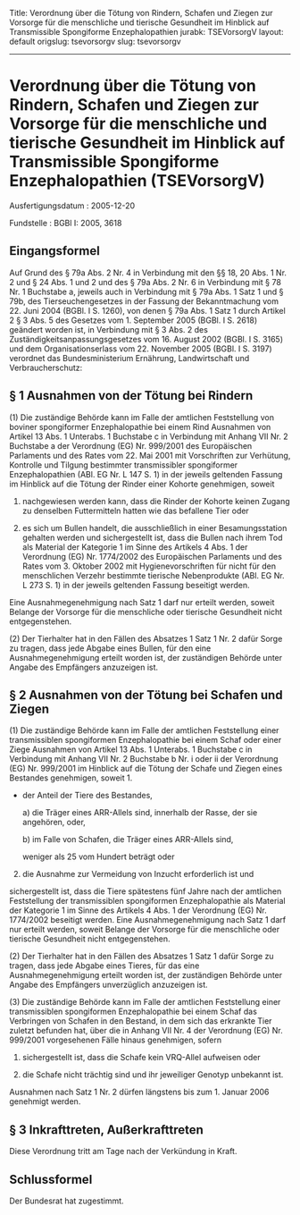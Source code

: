 Title: Verordnung über die Tötung von Rindern, Schafen und Ziegen zur Vorsorge für
  die menschliche und tierische Gesundheit im Hinblick auf Transmissible Spongiforme
  Enzephalopathien
jurabk: TSEVorsorgV
layout: default
origslug: tsevorsorgv
slug: tsevorsorgv

---

# Verordnung über die Tötung von Rindern, Schafen und Ziegen zur Vorsorge für die menschliche und tierische Gesundheit im Hinblick auf Transmissible Spongiforme Enzephalopathien (TSEVorsorgV)

Ausfertigungsdatum
:   2005-12-20

Fundstelle
:   BGBl I: 2005, 3618



## Eingangsformel

Auf Grund des § 79a Abs. 2 Nr. 4 in Verbindung mit den §§ 18, 20 Abs.
1 Nr. 2 und § 24 Abs. 1 und 2 und des § 79a Abs. 2 Nr. 6 in Verbindung
mit § 78 Nr. 1 Buchstabe a, jeweils auch in Verbindung mit § 79a Abs.
1 Satz 1 und § 79b, des Tierseuchengesetzes in der Fassung der
Bekanntmachung vom 22. Juni 2004 (BGBl. I S. 1260), von denen § 79a
Abs. 1 Satz 1 durch Artikel 2 § 3 Abs. 5 des Gesetzes vom 1. September
2005 (BGBl. I S. 2618) geändert worden ist, in Verbindung mit § 3 Abs.
2 des Zuständigkeitsanpassungsgesetzes vom 16. August 2002 (BGBl. I S.
3165) und dem Organisationserlass vom 22. November 2005 (BGBl. I S.
3197) verordnet das Bundesministerium Ernährung, Landwirtschaft und
Verbraucherschutz:


## § 1 Ausnahmen von der Tötung bei Rindern

(1) Die zuständige Behörde kann im Falle der amtlichen Feststellung
von boviner spongiformer Enzephalopathie bei einem Rind Ausnahmen von
Artikel 13 Abs. 1 Unterabs. 1 Buchstabe c in Verbindung mit Anhang VII
Nr. 2 Buchstabe a der Verordnung (EG) Nr. 999/2001 des Europäischen
Parlaments und des Rates vom 22. Mai 2001 mit Vorschriften zur
Verhütung, Kontrolle und Tilgung bestimmter transmissibler
spongiformer Enzephalopathien (ABl. EG Nr. L 147 S. 1) in der jeweils
geltenden Fassung im Hinblick auf die Tötung der Rinder einer Kohorte
genehmigen, soweit

1.  nachgewiesen werden kann, dass die Rinder der Kohorte keinen Zugang zu
    denselben Futtermitteln hatten wie das befallene Tier oder


2.  es sich um Bullen handelt, die ausschließlich in einer
    Besamungsstation gehalten werden und sichergestellt ist, dass die
    Bullen nach ihrem Tod als Material der Kategorie 1 im Sinne des
    Artikels 4 Abs. 1 der Verordnung (EG) Nr. 1774/2002 des Europäischen
    Parlaments und des Rates vom 3. Oktober 2002 mit Hygienevorschriften
    für nicht für den menschlichen Verzehr bestimmte tierische
    Nebenprodukte (ABl. EG Nr. L 273 S. 1) in der jeweils geltenden
    Fassung beseitigt werden.



Eine Ausnahmegenehmigung nach Satz 1 darf nur erteilt werden, soweit
Belange der Vorsorge für die menschliche oder tierische Gesundheit
nicht entgegenstehen.

(2) Der Tierhalter hat in den Fällen des Absatzes 1 Satz 1 Nr. 2 dafür
Sorge zu tragen, dass jede Abgabe eines Bullen, für den eine
Ausnahmegenehmigung erteilt worden ist, der zuständigen Behörde unter
Angabe des Empfängers anzuzeigen ist.


## § 2 Ausnahmen von der Tötung bei Schafen und Ziegen

(1) Die zuständige Behörde kann im Falle der amtlichen Feststellung
einer transmissiblen spongiformen Enzephalopathie bei einem Schaf oder
einer Ziege Ausnahmen von Artikel 13 Abs. 1 Unterabs. 1 Buchstabe c in
Verbindung mit Anhang VII Nr. 2 Buchstabe b Nr. i oder ii der
Verordnung (EG) Nr. 999/2001 im Hinblick auf die Tötung der Schafe und
Ziegen eines Bestandes genehmigen, soweit
1\.

*   der Anteil der Tiere des Bestandes,

    a)  die Träger eines ARR-Allels sind, innerhalb der Rasse, der sie
        angehören, oder,


    b)  im Falle von Schafen, die Träger eines ARR-Allels sind,




    weniger als 25 vom Hundert beträgt oder


2.  die Ausnahme zur Vermeidung von Inzucht erforderlich ist und



sichergestellt ist, dass die Tiere spätestens fünf Jahre nach der
amtlichen Feststellung der transmissiblen spongiformen Enzephalopathie
als Material der Kategorie 1 im Sinne des Artikels 4 Abs. 1 der
Verordnung (EG) Nr. 1774/2002 beseitigt werden. Eine
Ausnahmegenehmigung nach Satz 1 darf nur erteilt werden, soweit
Belange der Vorsorge für die menschliche oder tierische Gesundheit
nicht entgegenstehen.

(2) Der Tierhalter hat in den Fällen des Absatzes 1 Satz 1 dafür Sorge
zu tragen, dass jede Abgabe eines Tieres, für das eine
Ausnahmegenehmigung erteilt worden ist, der zuständigen Behörde unter
Angabe des Empfängers unverzüglich anzuzeigen ist.

(3) Die zuständige Behörde kann im Falle der amtlichen Feststellung
einer transmissiblen spongiformen Enzephalopathie bei einem Schaf das
Verbringen von Schafen in den Bestand, in dem sich das erkrankte Tier
zuletzt befunden hat, über die in Anhang VII Nr. 4 der Verordnung (EG)
Nr. 999/2001 vorgesehenen Fälle hinaus genehmigen, sofern

1.  sichergestellt ist, dass die Schafe kein VRQ-Allel aufweisen oder


2.  die Schafe nicht trächtig sind und ihr jeweiliger Genotyp unbekannt
    ist.



Ausnahmen nach Satz 1 Nr. 2 dürfen längstens bis zum 1. Januar 2006
genehmigt werden.


## § 3 Inkrafttreten, Außerkrafttreten

Diese Verordnung tritt am Tage nach der Verkündung in Kraft.


## Schlussformel

Der Bundesrat hat zugestimmt.

